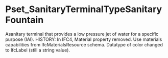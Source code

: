 # Pset_SanitaryTerminalTypeSanitaryFountain

Asanitary terminal that provides a low pressure jet of water for a specific purpose (IAI). HISTORY: In IFC4, Material property removed. Use materials capabilities from IfcMaterialsResource schema. Datatype of color changed to IfcLabel (still a string value).
